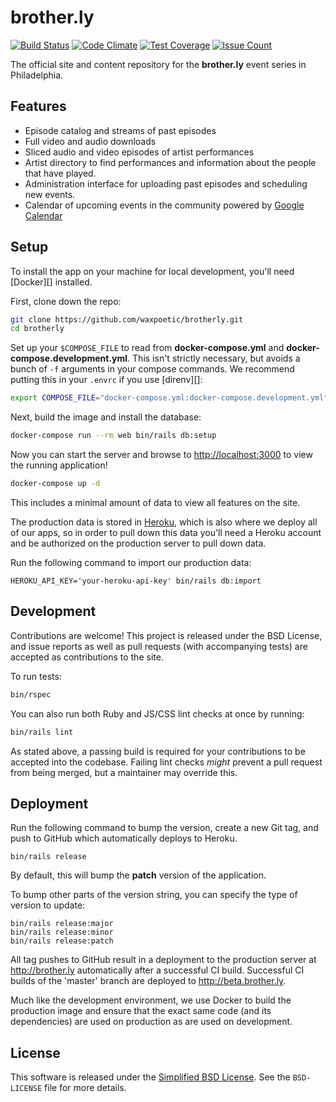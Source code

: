 # brother.ly

[![Build Status](https://travis-ci.org/waxpoetic/brotherly.svg?branch=master)](https://travis-ci.org/waxpoetic/brotherly)
[![Code Climate](https://codeclimate.com/github/waxpoetic/brotherly/badges/gpa.svg)](https://codeclimate.com/github/waxpoetic/brotherly)
[![Test Coverage](https://codeclimate.com/github/waxpoetic/brotherly/badges/coverage.svg)](https://codeclimate.com/github/waxpoetic/brotherly/coverage)
[![Issue Count](https://codeclimate.com/github/waxpoetic/brotherly/badges/issue_count.svg)](https://codeclimate.com/github/waxpoetic/brotherly)

The official site and content repository for the **brother.ly** event
series in Philadelphia.

## Features

- Episode catalog and streams of past episodes
- Full video and audio downloads
- Sliced audio and video episodes of artist performances
- Artist directory to find performances and information about the
  people that have played.
- Administration interface for uploading past episodes and scheduling
  new events.
- Calendar of upcoming events in the community powered by
  [Google Calendar](https://calendar.google.com/calendar/embed?src=brotherlyparty%40gmail.com&ctz=America/New_York)

## Setup

To install the app on your machine for local development, you'll need
[Docker][] installed.

First, clone down the repo:

```bash
git clone https://github.com/waxpoetic/brotherly.git
cd brotherly
```

Set up your `$COMPOSE_FILE` to read from **docker-compose.yml** and
**docker-compose.development.yml**. This isn't strictly necessary, but
avoids a bunch of `-f` arguments in your compose commands. We recommend
putting this in your `.envrc` if you use [direnv][]:

```bash
export COMPOSE_FILE="docker-compose.yml:docker-compose.development.yml"
```

Next, build the image and install the database:

```bash
docker-compose run --rm web bin/rails db:setup
```

Now you can start the server and browse to <http://localhost:3000> to
view the running application!

```bash
docker-compose up -d
```

This includes a minimal amount of data to view all features on the site.

The production data is stored in [Heroku](http://heroku.com), which is
also where we deploy all of our apps, so in order to pull down this data
you'll need a Heroku account and be authorized on the production server
to pull down data.

Run the following command to import our production data:

    HEROKU_API_KEY='your-heroku-api-key' bin/rails db:import

## Development

Contributions are welcome! This project is released under the BSD
License, and issue reports as well as pull requests (with accompanying
tests) are accepted as contributions to the site.

To run tests:

```bash
bin/rspec
```

You can also run both Ruby and JS/CSS lint checks at once by running:

```bash
bin/rails lint
```

As stated above, a passing build is required for your contributions to
be accepted into the codebase. Failing lint checks _might_ prevent a pull
request from being merged, but a maintainer may override this.

## Deployment

Run the following command to bump the version, create a new Git tag, and
push to GitHub which automatically deploys to Heroku.

    bin/rails release

By default, this will bump the **patch** version of the application.

To bump other parts of the version string, you can specify the type of
version to update:

    bin/rails release:major
    bin/rails release:minor
    bin/rails release:patch

All tag pushes to GitHub result in a deployment to the production
server at http://brother.ly automatically after a successful CI build.
Successful CI builds of the 'master' branch are deployed to
http://beta.brother.ly.

Much like the development environment, we use Docker to build the
production image and ensure that the exact same code (and its
dependencies) are used on production as are used on development.

## License

This software is released under the [Simplified BSD
License](https://opensource.org/licenses/BSD-2-Clause). See the
`BSD-LICENSE` file for more details.
